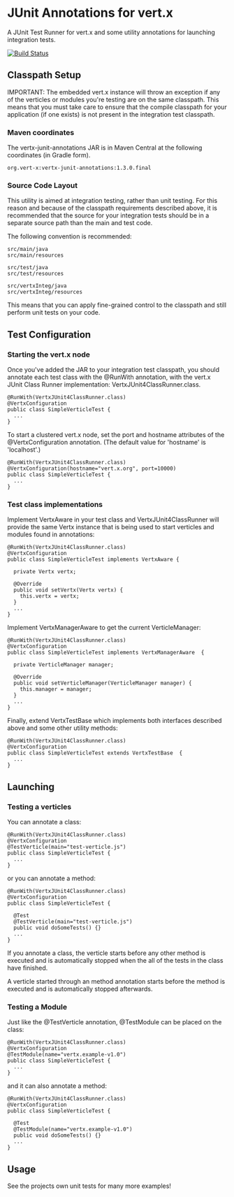 # JUnit Annotations for vert.x

A JUnit Test Runner for vert.x and some utility annotations for launching integration tests.

[![Build Status](https://travis-ci.org/vert-x/vertx-junit-annotations.png)](https://travis-ci.org/vert-x/vertx-junit-annotations)

## Classpath Setup

IMPORTANT: The embedded vert.x instance will throw an exception if any of the verticles or modules you're testing are on the same classpath.  This means that you must take care to ensure that the compile classpath for your application (if one exists) is not present in the integration test classpath.

### Maven coordinates

The vertx-junit-annotations JAR is in Maven Central at the following coordinates (in Gradle form).

    org.vert-x:vertx-junit-annotations:1.3.0.final
    
### Source Code Layout

This utility is aimed at integration testing, rather than unit testing.  For this reason and because of the classpath requirements described above, it is recommended that the source for your integration tests should be in a separate source path than the main and test code.

The following convention is recommended:

    src/main/java
    src/main/resources

    src/test/java
    src/test/resources

    src/vertxInteg/java
    src/vertxInteg/resources

This means that you can apply fine-grained control to the classpath and still perform unit tests on your code.

## Test Configuration

### Starting the vert.x node

Once you've added the JAR to your integration test classpath, you should annotate each test class with the @RunWith annotation, with the vert.x JUnit Class Runner implementation: VertxJUnit4ClassRunner.class.

    @RunWith(VertxJUnit4ClassRunner.class)
    @VertxConfiguration
    public class SimpleVerticleTest {
      ...
    }

To start a clustered vert.x node, set the port and hostname attributes of the @VertxConfiguration annotation. (The default value for 'hostname' is 'localhost'.)

    @RunWith(VertxJUnit4ClassRunner.class)
    @VertxConfiguration(hostname="vert.x.org", port=10000)
    public class SimpleVerticleTest {
      ...
    }

### Test class implementations

Implement VertxAware in your test class and VertxJUnit4ClassRunner will provide the same Vertx instance that is being used to start verticles and modules found in annotations:

    @RunWith(VertxJUnit4ClassRunner.class)
    @VertxConfiguration
    public class SimpleVerticleTest implements VertxAware {

      private Vertx vertx;

      @Override
      public void setVertx(Vertx vertx) {
        this.vertx = vertx;
      }
      ...
    }

Implement VertxManagerAware to get the current VerticleManager:

    @RunWith(VertxJUnit4ClassRunner.class)
    @VertxConfiguration
    public class SimpleVerticleTest implements VertxManagerAware  {

      private VerticleManager manager;

      @Override
      public void setVerticleManager(VerticleManager manager) {
        this.manager = manager;
      }
      ...
    }

Finally, extend VertxTestBase which implements both interfaces described above and some other utility methods:

    @RunWith(VertxJUnit4ClassRunner.class)
    @VertxConfiguration
    public class SimpleVerticleTest extends VertxTestBase  {
      ...
    }

## Launching

### Testing a verticles

You can annotate a class:

    @RunWith(VertxJUnit4ClassRunner.class)
    @VertxConfiguration
    @TestVerticle(main="test-verticle.js")
    public class SimpleVerticleTest {
      ...
    }

or you can annotate a method:

    @RunWith(VertxJUnit4ClassRunner.class)
    @VertxConfiguration
    public class SimpleVerticleTest {

      @Test
      @TestVerticle(main="test-verticle.js")
      public void doSomeTests() {}
      ...
    }

If you annotate a class, the verticle starts before any other method is executed and is automatically stopped when the all of the tests in the class have finished.

A verticle started through an method annotation starts before the method is executed and is automatically stopped afterwards.

### Testing a Module

Just like the @TestVerticle annotation, @TestModule can be placed on the class:

    @RunWith(VertxJUnit4ClassRunner.class)
    @VertxConfiguration
    @TestModule(name="vertx.example-v1.0")
    public class SimpleVerticleTest {
      ...
    }

and it can also annotate a method:

    @RunWith(VertxJUnit4ClassRunner.class)
    @VertxConfiguration
    public class SimpleVerticleTest {

      @Test
      @TestModule(name="vertx.example-v1.0")
      public void doSomeTests() {}
      ...
    }

## Usage

See the projects own unit tests for many more examples!
